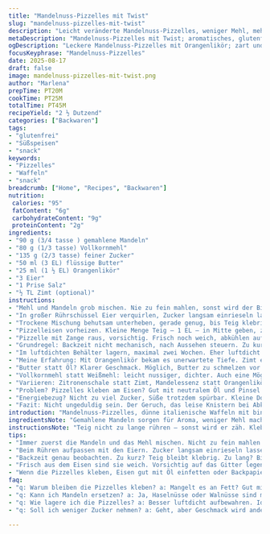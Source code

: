 ```yaml
---
title: "Mandelnuss-Pizzelles mit Twist"
slug: "mandelnuss-pizzelles-mit-twist"
description: "Leicht veränderte Mandelnuss-Pizzelles, weniger Mehl, mehr Zucker. Öl durch flüssige Butter ersetzt, Amaretto durch Orangenlikör. Teig klebrig, fast klebte an mir als ich probierte, typisch für Pizzelles. Kurz gebacken, bis sie blassgolden und fest genug sind. Zufall: Zimt für Aromazugabe. Trocken und doch mürbe, knackiges Gebäck, perfekt als Kaffee- oder Teezeit-Knasper. Ersetzt klassische Nuss- und Milchprodukte, allergikerfreundlich. 2,5 Dutzend kleine, dünne Waffeln, ideales Ergebnis nach einigem Probieren. Hintergrund: gut zu löffeln, nicht zu süß, mit feiner Orangen-Note. Geduld statt Geschwindigkeit, Entscheidend: Farbe und Duft. Alt bewährt, kleine Fehler machen Ersatz immer spannend."
metaDescription: "Mandelnuss-Pizzelles mit Twist; aromatisches, glutenfreies Gebäck, perfekt für Kaffeepausen"
ogDescription: "Leckere Mandelnuss-Pizzelles mit Orangenlikör; zart und knusprig. Ideal für alle, die glutenfreie Snacks lieben"
focusKeyphrase: "Mandelnuss-Pizzelles"
date: 2025-08-17
draft: false
image: mandelnuss-pizzelles-mit-twist.png
author: "Marlena"
prepTime: PT20M
cookTime: PT25M
totalTime: PT45M
recipeYield: "2 ½ Dutzend"
categories: ["Backwaren"]
tags:
- "glutenfrei"
- "Süßspeisen"
- "snack"
keywords:
- "Pizzelles"
- "Waffeln"
- "snack"
breadcrumb: ["Home", "Recipes", "Backwaren"]
nutrition: 
 calories: "95"
 fatContent: "6g"
 carbohydrateContent: "9g"
 proteinContent: "2g"
ingredients:
- "90 g (3/4 tasse ) gemahlene Mandeln"
- "80 g (1/3 tasse) Vollkornmehl"
- "135 g (2/3 tasse) feiner Zucker"
- "50 ml (3 EL) flüssige Butter"
- "25 ml (1 ½ EL) Orangenlikör"
- "3 Eier"
- "1 Prise Salz"
- "½ TL Zimt (optional)"
instructions:
- "Mehl und Mandeln grob mischen. Nie zu fein mahlen, sonst wird der Biss matschig. Zimt direkt dazu, gibt Geruch."
- "In großer Rührschüssel Eier verquirlen, Zucker langsam einrieseln lassen, nicht zu sehr rühren. Dann Salz und Butter zufügen, weiterrühren, aber nicht schaumig schlagen. Orangenlikör rein, ungewöhnlich, aber macht frisch. Sah was von einer Flüssigkeit, kein Öl. Passt zum Aroma - keine ölige Schicht."
- "Trockene Mischung behutsam unterheben, gerade genug, bis Teig klebrig, aber noch fließt. Nicht länger rühren, sonst wird Pizzelle zäh. Konsistenz? Wie dickflüssiger Kuchenteig, leicht vom Löffel fallend, nicht trocken oder starr. Teig wirkt schwer, man sieht die Körnigkeit der Mandeln."
- "Pizzelleisen vorheizen. Kleine Menge Teig – 1 EL – in Mitte geben, zügig und vorsichtig schließen. Klack, hört man, wenn Eisen schließt. Nicht zu lange backen; Goldton entscheidet. Etwa 50 Sekunden, auf Farbe achten: Blassgolden, kleine braune Punkte. Leicht knusprig, aber federnd beim Anfassen."
- "Pizzelle mit Zange raus, vorsichtig. Frisch noch weich, abkühlen auf Gitter, dann hart, knackig werden. Stapel nie stapeln warm, zerstört Struktur, feuchtigt auf."
- "Grundregel: Backzeit nicht mechanisch, nach Aussehen steuern. Zu kurze Zeit: Teig bleibt klebrig. Zu lang: bitter und trocken."
- "Im luftdichten Behälter lagern, maximal zwei Wochen. Eher luftdicht. Gefrierschrank klappt bis zu drei Monate, aber besser frisch."
- "Meine Erfahrung: Mit Orangenlikör bekam es unerwartete Tiefe. Zimt eine optionale Überraschung; ohne genauso gut."
- "Butter statt Öl? Klarer Geschmack. Möglich, Butter zu schmelzen vor dem Einrühren. Öl gibt oft schwereren Teig, Butter macht luftiger, etwas mehr Duft."
- "Vollkornmehl statt Weißmehl: leicht nussiger, dichter. Auch eine Möglichkeit, wenn allergisch gegen glutenfreie Ersatzmehle."
- "Variieren: Zitronenschale statt Zimt, Mandelessenz statt Orangenlikör funktioniert auch gut. Wichtig: Flüssigkeitsmenge stabil halten."
- "Problem? Pizzelles kleben am Eisen? Gut mit neutralem Öl und Pinsel dünn einfetten, oder Backpapier für erstes Mal, um Gewöhnung zu erleichtern."
- "Energiebezug? Nicht zu viel Zucker, Süße trotzdem spürbar. Kleine Dosen reichen. Bissfestigkeit ist wichtiger als Knusprigkeit pur."
- "Fazit: Nicht ungeduldig sein. Der Geruch, das leise Knistern bei Abkühlung, die goldbraune Farbe. Immer probieren, bevor alle gemacht sind."
introduction: "Mandelnuss-Pizzelles, dünne italienische Waffeln mit bindender Konsistenz, klassische Zutaten leicht verändert. Ich tauschte Mehl und Öl aus, süßte etwas mehr, testete Orangenlikör statt Amaretto. Der feine Duft von Zimt gesellt sich manchmal dazu. Das Ergebnis: Kleine, mürbe Kekse, die beim Backen hörbar knistern, während sie langsam goldfarben werden. Perfekt, um beim Abkühlen ihr Aroma voll zu entfalten. Die richtige Textur spürt man gut, wenn man sie vom Rost hebt. Überraschend, wie viel Geschmack in wenigen Zutaten steckt. Wer sie frisch macht, erlebt, wie sie knusprig bleiben, auch ohne Milchprodukte. Ein bewährtes Backgerät und gutes Timing sind Schlüssel zum Erfolg."
ingredientsNote: "Gemahlene Mandeln sorgen für Aroma, weniger Mehl macht die Pizzelles zarter. Flüssige Butter gibt mehr Geschmack als Öl, besonders wenn sie frisch geschmolzen ist. Zucker in leicht erhöhter Menge balanciert Bitterstoffe vom Mehl aus und sorgt für schönere Bräunung. Orangenlikör ein echter Gewinn; andere Fruchtliköre, selbst stark verdünnt, funktionieren auch. Salz betont die Süße. Bei Zimt vorsichtig dosieren, sonst überlagert es. Mehl gut sieben und nicht zu lange mischen, damit Luft bleibt. Für glutenfreie Diäten empfiehlt sich Mandelmehl allein, dann Flüssigkeit minimal anpassen. Wichtig: Kein direktes Fett auf dem Pizzelleisen zu viel – sonst klebt Teig nicht."
instructionsNote: "Teig nicht zu lange rühren – sonst wird er zäh. Klebrig, aber noch gießbar ist der Punkt. Pizzelleisen gut vorheizen; Rollen langsam öffnen, wenn Farbe blassgolden mit kleinen dunklen Punkten. Nicht auf festes, dunkles Braun warten. Backzeit individuell. Beim Backen hört man ein leises Knacken im Eisen, wenn Feuchtigkeit entweicht. Pizzelles sofort mit Zange abnehmen, aber vorsichtig; frisch noch weich, abkühlen lassen. Stapeln vermeiden, sonst verliert Ware Knusprigkeit. Geeignet, einen Probelauf zu machen, um Temperatur und Zeit zu finden. Je nach Gerät variiert Backzeit. Luftdichter Container und nicht zu warme Lagerung für lange Frische. Gefrierschrank möglich, Qualität bleibt gut für Monate."
tips:
- "Immer zuerst die Mandeln und das Mehl mischen. Nicht zu fein mahlen. Grobe Stücke sorgen für den richtigen Biss. Zimt direkt rein für den Geruch; macht einen Unterschied."
- "Beim Rühren aufpassen mit den Eiern. Zucker langsam einrieseln lassen. Nicht zu lange rühren - Teig wird zäh. Konsistenz sollte wie dicker Kuchenteig sein - richtig klebrig, aber flüssig."
- "Backzeit genau beobachten. Zu kurz? Teig bleibt klebrig. Zu lang? Bittere Waffeln, hart. Goldene Farbe ist das Zeichen. Etwa 50 Sekunden - kleine dunkle Punkte nicht vergessen."
- "Frisch aus dem Eisen sind sie weich. Vorsichtig auf das Gitter legen, nicht stapeln. Warm können sie zerknicken; verlieren die Struktur. Abkühlen lassen, damit sie knackig werden."
- "Wenn die Pizzelles kleben, Eisen gut mit Öl einfetten oder Backpapier nutzen. Dies erleichtert das Lösen beim ersten Mal. Immer wieder probieren, um die richtige Technik zu finden."
faq:
- "q: Warum bleiben die Pizzelles kleben? a: Mangelt es an Fett? Gut mit neutralem Öl einfetten. Oder Backpapier verwenden, dann wird's einfacher. Ist ein guter Trick."
- "q: Kann ich Mandeln ersetzen? a: Ja, Haselnüsse oder Walnüsse sind möglich. Geschmack verändert sich, aber funktioniert gut. Auch Sonnenblumenkerne als Option; glutenfreie Besucher schätzen es."
- "q: Wie lagere ich die Pizzelles? a: Besser luftdicht aufbewahren. Ideal sind Behälter, die ohne Luft abschließen. Auch eine Kühlung im Gefrierfach ist möglich für Monate."
- "q: Soll ich weniger Zucker nehmen? a: Geht, aber Geschmack wird anders. Bitterstoffe von Mehl könnten wieder stärker werden. Nutze dann auch mehr Aroma, etwa Vanille. Kontrolliere auf Ausgewogenheit."

---
```

